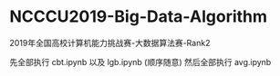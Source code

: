 # NCCCU2019-Big-Data-Algorithm
2019年全国高校计算机能力挑战赛-大数据算法赛-Rank2


先全部执行 cbt.ipynb 以及 lgb.ipynb (顺序随意)
然后全部执行 avg.ipynb
